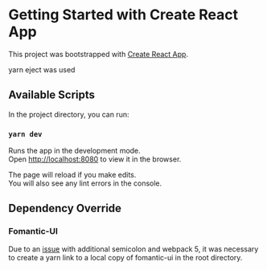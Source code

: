 # Getting Started with Create React App

This project was bootstrapped with [Create React App](https://github.com/facebook/create-react-app).

yarn eject was used
## Available Scripts

In the project directory, you can run:

### `yarn dev`

Runs the app in the development mode.\
Open [http://localhost:8080](http://localhost:8080) to view it in the browser.

The page will reload if you make edits.\
You will also see any lint errors in the console.

## Dependency Override

### Fomantic-UI
Due to an [issue](https://github.com/fomantic/Fomantic-UI/issues/2027) with additional semicolon and webpack 5, it was necessary to create a yarn link to a local copy of fomantic-ui in the root directory.
